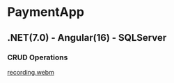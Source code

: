 # PaymentApp

## .NET(7.0) - Angular(16) - SQLServer

### CRUD Operations

[recording.webm](https://github.com/iumutdikbasan/PaymentApp-fs/assets/54438200/c90782de-ec41-40eb-bbd7-2b1d00d9d0c6)
